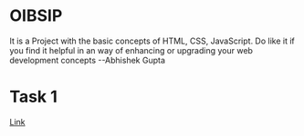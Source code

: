 # OIBSIP
It is a Project with the basic concepts of HTML, CSS, JavaScript. Do like it if you find it helpful in an way of enhancing or upgrading your web development concepts --Abhishek Gupta

<h1>Task 1</h1>
<a href="https://github.com/codewithabhigithub/oibsip_level1_task1/index.html">Link</a>
